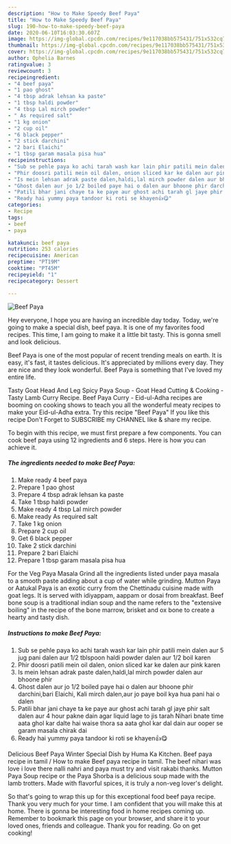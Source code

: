 ```yaml
---
description: "How to Make Speedy Beef Paya"
title: "How to Make Speedy Beef Paya"
slug: 190-how-to-make-speedy-beef-paya
date: 2020-06-10T16:03:30.607Z
image: https://img-global.cpcdn.com/recipes/9e117038bb575431/751x532cq70/beef-paya-recipe-main-photo.jpg
thumbnail: https://img-global.cpcdn.com/recipes/9e117038bb575431/751x532cq70/beef-paya-recipe-main-photo.jpg
cover: https://img-global.cpcdn.com/recipes/9e117038bb575431/751x532cq70/beef-paya-recipe-main-photo.jpg
author: Ophelia Barnes
ratingvalue: 3
reviewcount: 3
recipeingredient:
- "4 beef paya"
- "1 pao ghost"
- "4 tbsp adrak lehsan ka paste"
- "1 tbsp haldi powder"
- "4 tbsp Lal mirch powder"
- " As required salt"
- "1 kg onion"
- "2 cup oil"
- "6 black pepper"
- "2 stick darchini"
- "2 bari Elaichi"
- "1 tbsp garam masala pisa hua"
recipeinstructions:
- "Sub se pehle paya ko achi tarah wash kar lain phir patili mein dalen aur 5 jug pani dalen aur 1/2 tblspoon haldi powder dalen aur 1/2 boil karen"
- "Phir doosri patili mein oil dalen, onion sliced kar ke dalen aur pink karen"
- "Is mein lehsan adrak paste dalen,haldi,lal mirch powder dalen aur bhoone phir"
- "Ghost dalen aur jo 1/2 boiled paye hai o dalen aur bhoone phir darchini,bari Elaichi, Kali mirch dalen,aur jo paye boil kya hua pani hai o dalen"
- "Patili bhar jani chaye ta ke paye aur ghost achi tarah gl jaye phir salt dalen aur 4 hour pakne dain agar liquid lage to jis tarah Nihari bnate time aata ghol kar dalte hai waise thora sa aata ghol kar dal dain aur ooper se garam masala chirak dai"
- "Ready hai yummy paya tandoor ki roti se khayen👍😋"
categories:
- Recipe
tags:
- beef
- paya

katakunci: beef paya 
nutrition: 253 calories
recipecuisine: American
preptime: "PT19M"
cooktime: "PT45M"
recipeyield: "1"
recipecategory: Dessert

---
```



![Beef Paya](https://img-global.cpcdn.com/recipes/9e117038bb575431/751x532cq70/beef-paya-recipe-main-photo.jpg)

Hey everyone, I hope you are having an incredible day today. Today, we're going to make a special dish, beef paya. It is one of my favorites food recipes. This time, I am going to make it a little bit tasty. This is gonna smell and look delicious.

Beef Paya is one of the most popular of recent trending meals on earth. It is easy, it's fast, it tastes delicious. It's appreciated by millions every day. They are nice and they look wonderful. Beef Paya is something that I've loved my entire life.

Tasty Goat Head And Leg Spicy Paya Soup - Goat Head Cutting &amp; Cooking - Tasty Lamb Curry Recipe. Beef Paya Curry - Eid-ul-Adha recipes are booming on cooking shows to teach you all the wonderful meaty recipes to make your Eid-ul-Adha extra. Try this recipe &#34;Beef Paya&#34; If you like this recipe Don&#39;t Forget to SUBSCRIBE my CHANNEL like &amp; share my recipe.


To begin with this recipe, we must first prepare a few components. You can cook beef paya using 12 ingredients and 6 steps. Here is how you can achieve it.

<!--inarticleads1-->

##### The ingredients needed to make Beef Paya:

1. Make ready 4 beef paya
1. Prepare 1 pao ghost
1. Prepare 4 tbsp adrak lehsan ka paste
1. Take 1 tbsp haldi powder
1. Make ready 4 tbsp Lal mirch powder
1. Make ready  As required salt
1. Take 1 kg onion
1. Prepare 2 cup oil
1. Get 6 black pepper
1. Take 2 stick darchini
1. Prepare 2 bari Elaichi
1. Prepare 1 tbsp garam masala pisa hua


For the Veg Paya Masala Grind all the ingredients listed under paya masala to a smooth paste adding about a cup of water while grinding. Mutton Paya or Aatukal Paya is an exotic curry from the Chettinadu cuisine made with goat legs. It is served with idiyappam, aappam or dosai from breakfast. Beef bone soup is a traditional indian soup and the name refers to the &#34;extensive boiling&#34; in the recipe of the bone marrow, brisket and ox bone to create a hearty and tasty dish. 

<!--inarticleads2-->

##### Instructions to make Beef Paya:

1. Sub se pehle paya ko achi tarah wash kar lain phir patili mein dalen aur 5 jug pani dalen aur 1/2 tblspoon haldi powder dalen aur 1/2 boil karen
1. Phir doosri patili mein oil dalen, onion sliced kar ke dalen aur pink karen
1. Is mein lehsan adrak paste dalen,haldi,lal mirch powder dalen aur bhoone phir
1. Ghost dalen aur jo 1/2 boiled paye hai o dalen aur bhoone phir darchini,bari Elaichi, Kali mirch dalen,aur jo paye boil kya hua pani hai o dalen
1. Patili bhar jani chaye ta ke paye aur ghost achi tarah gl jaye phir salt dalen aur 4 hour pakne dain agar liquid lage to jis tarah Nihari bnate time aata ghol kar dalte hai waise thora sa aata ghol kar dal dain aur ooper se garam masala chirak dai
1. Ready hai yummy paya tandoor ki roti se khayen👍😋


Delicious Beef Paya Winter Special Dish by Huma Ka Kitchen. Beef paya recipe in tamil / How to make Beef paya recipe in tamil. The beef nihari was love i love there nalli nahri and paya must try and visit rakabi thanks. Mutton Paya Soup recipe or the Paya Shorba is a delicious soup made with the lamb trotters. Made with flavorful spices, it is truly a non-veg lover&#39;s delight. 

So that's going to wrap this up for this exceptional food beef paya recipe. Thank you very much for your time. I am confident that you will make this at home. There is gonna be interesting food in home recipes coming up. Remember to bookmark this page on your browser, and share it to your loved ones, friends and colleague. Thank you for reading. Go on get cooking!
